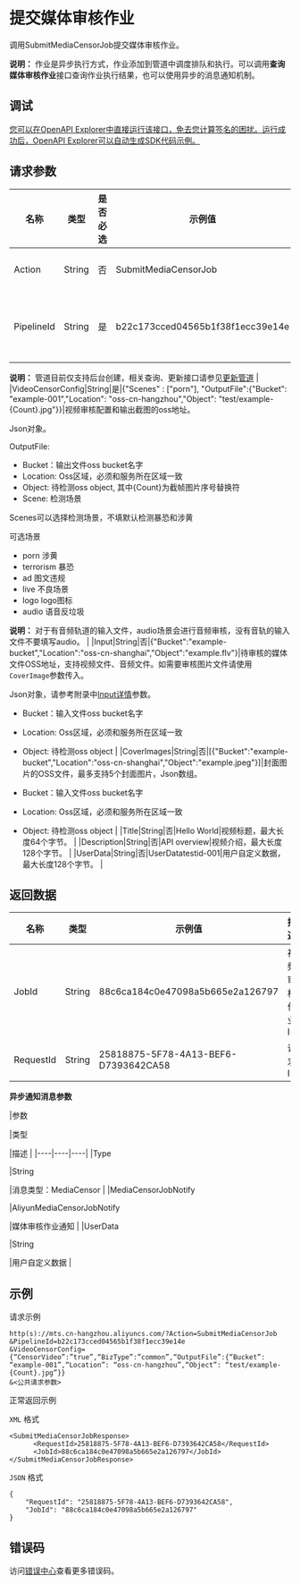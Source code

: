 # 提交媒体审核作业

调用SubmitMediaCensorJob提交媒体审核作业。

**说明：** 作业是异步执行方式，作业添加到管道中调度排队和执行。可以调用**查询媒体审核作业**接口查询作业执行结果，也可以使用异步的消息通知机制。

## 调试

[您可以在OpenAPI Explorer中直接运行该接口，免去您计算签名的困扰。运行成功后，OpenAPI Explorer可以自动生成SDK代码示例。](https://api.aliyun.com/#product=Mts&api=SubmitMediaCensorJob&type=RPC&version=2014-06-18)

## 请求参数

|名称|类型|是否必选|示例值|描述|
|--|--|----|---|--|
|Action|String|否|SubmitMediaCensorJob|操作接口名，系统规定参数，取值：**SubmitMediaCensorJob**。 |
|PipelineId|String|是|b22c173cced04565b1f38f1ecc39e14e|管道ID，用于绑定消息通知。可填空字符串（""），表示使用默认的管道执行任务。默认管道并发为10，需要提升并发数请提交[工单](https://selfservice.console.aliyun.com/ticket/category/mts/recommend/1186)。

 **说明：** 管道目前仅支持后台创建，相关查询、更新接口请参见[更新管道](~~188374~~) |
|VideoCensorConfig|String|是|\{"Scenes" : \["porn"\], "OutputFile":\{"Bucket": "example-001","Location": "oss-cn-hangzhou","Object": "test/example-\{Count\}.jpg"\}\}|视频审核配置和输出截图的oss地址。

 Json对象。

 OutputFile:

 -   Bucket：输出文件oss bucket名字
-   Location: Oss区域，必须和服务所在区域一致
-   Object: 待检测oss object, 其中\{Count\}为截帧图片序号替换符
-   Scene: 检测场景

 Scenes可以选择检测场景，不填默认检测暴恐和涉黄

 可选场景

 -   porn 涉黄
-   terrorism 暴恐
-   ad 图文违规
-   live 不良场景
-   logo logo图标
-   audio 语音反垃圾

**说明：** 对于有音频轨道的输入文件，audio场景会进行音频审核，没有音轨的输入文件不要填写audio。 |
|Input|String|否|\{"Bucket":"example-bucket","Location":"oss-cn-shanghai","Object":"example.flv"\}|待审核的媒体文件OSS地址，支持视频文件、音频文件。如需要审核图片文件请使用`CoverImage`参数传入。

 Json对象，请参考附录中[Input详情](~~29253~~)参数。

 -   Bucket：输入文件oss bucket名字
-   Location: Oss区域，必须和服务所在区域一致
-   Object: 待检测oss object |
|CoverImages|String|否|\[\{"Bucket":"example-bucket","Location":"oss-cn-shanghai","Object":"example.jpeg"\}\]|封面图片的OSS文件，最多支持5个封面图片，Json数组。

 -   Bucket：输入文件oss bucket名字
-   Location: Oss区域，必须和服务所在区域一致
-   Object: 待检测oss object |
|Title|String|否|Hello World|视频标题，最大长度64个字节。 |
|Description|String|否|API overview|视频介绍，最大长度128个字节。 |
|UserData|String|否|UserDatatestid-001|用户自定义数据，最大长度128个字节。 |

## 返回数据

|名称|类型|示例值|描述|
|--|--|---|--|
|JobId|String|88c6ca184c0e47098a5b665e2a126797|视频审核作业ID |
|RequestId|String|25818875-5F78-4A13-BEF6-D7393642CA58|请求ID |

**异步通知消息参数**

|参数

|类型

|描述 |
|----|----|----|
|Type

|String

|消息类型：MediaCensor |
|MediaCensorJobNotify

|AliyunMediaCensorJobNotify

|媒体审核作业通知 |
|UserData

|String

|用户自定义数据 |

## 示例

请求示例

```
http(s)://mts.cn-hangzhou.aliyuncs.com/?Action=SubmitMediaCensorJob
&PipelineId=b22c173cced04565b1f38f1ecc39e14e
&VideoCensorConfig={“CensorVideo”:”true”,“BizType”:”common”,“OutputFile”:{“Bucket”: “example-001”,“Location”: “oss-cn-hangzhou”,“Object”: “test/example-{Count}.jpg”}}
&<公共请求参数>
```

正常返回示例

`XML` 格式

```
<SubmitMediaCensorJobResponse>
      <RequestId>25818875-5F78-4A13-BEF6-D7393642CA58</RequestId>
      <JobId>88c6ca184c0e47098a5b665e2a126797</JobId>
</SubmitMediaCensorJobResponse>
```

`JSON` 格式

```
{
    "RequestId": "25818875-5F78-4A13-BEF6-D7393642CA58",
    "JobId": "88c6ca184c0e47098a5b665e2a126797"
}
```

## 错误码

访问[错误中心](https://error-center.aliyun.com/status/product/Mts)查看更多错误码。

